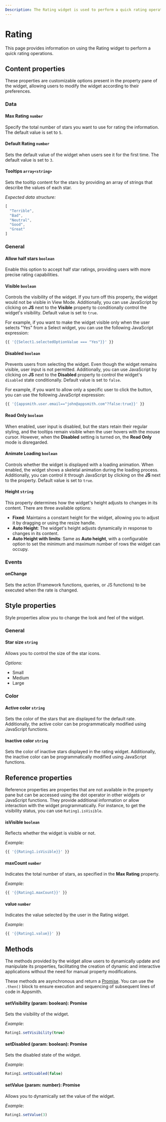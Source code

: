 ```yaml
---
Description: The Rating widget is used to perform a quick rating operation on something. Use the Rate component to rate any sort of information from the connected data source. It's customizable and features rich.
---
```

# Rating

This page provides information on using the Rating widget to perform a quick rating operations.

<ZoomImage src="/img/rating-img.png" alt="Display images on table row selection" caption="Display Rating" />

## Content properties

These properties are customizable options present in the property pane of the widget, allowing users to modify the widget according to their preferences.

### Data

#### Max Rating	`number`

 

Specify the total number of stars you want to use for rating the information. The default value is set to `5`.

</dd>

#### Default Rating	`number`

 

Sets the default value of the widget when users see it for the first time. The default value is set to `3`.

</dd>

#### Tooltips `array<string>`

 

Sets the tooltip content for the stars by providing an array of strings that describe the values of each star.

*Expected data structure:*

```js
[
  "Terrible",
  "Bad",
  "Neutral",
  "Good",
  "Great"
]
```

</dd>

### General

#### Allow half stars `boolean`

 

Enable this option to accept half star ratings, providing users with more precise rating capabilities.


</dd>


#### Visible `boolean`

 

Controls the visibility of the widget. If you turn off this property, the widget would not be visible in View Mode. Additionally, you can use JavaScript by clicking on **JS** next to the **Visible** property to conditionally control the widget's visibility. Default value is set to `true`.

For example, if you want to make the widget visible only when the user selects "Yes" from a Select widget, you can use the following JavaScript expression: 
```js
{{ '{{Select1.selectedOptionValue === "Yes"}}' }}
```

</dd>

#### Disabled `boolean`

 

Prevents users from selecting the widget. Even though the widget remains visible, user input is not permitted. Additionally, you can use JavaScript by clicking on **JS** next to the **Disabled** property to control the widget's `disabled` state conditionally. Default value is set to `false`.

For example, if you want to allow only a specific user to click the button, you can use the following JavaScript expression: 
```js
{{ '{{appsmith.user.email=="john@appsmith.com"?false:true}}' }}
```

</dd>

#### Read Only	 `boolean`

 

When enabled, user input is disabled, but the stars retain their regular styling, and the tooltips remain visible when the user hovers with the mouse cursor. However, when the **Disabled** setting is turned on, the **Read Only** mode is disregarded.

</dd>

#### Animate Loading `boolean`


 

Controls whether the widget is displayed with a loading animation. When enabled, the widget shows a skeletal animation during the loading process. Additionally, you can control it through JavaScript by clicking on the **JS** next to the property.  Default value is set to `true`.

</dd>

#### Height `string`


 

This property determines how the widget's height adjusts to changes in its content. There are three available options:


* **Fixed**: Maintains a constant height for the widget, allowing you to adjust it by dragging or using the resize handle.
* **Auto Height**: The widget's height adjusts dynamically in response to changes in its content.
* **Auto Height with limits**: Same as **Auto height**, with a configurable option to set the minimum and maximum number of rows the widget can occupy.


</dd>

### Events

#### onChange		

 

Sets the action (Framework functions, queries, or JS functions) to be executed when the rate is changed.

</dd>

## Style properties

Style properties allow you to change the look and feel of the widget.

### General

#### Star size `string`

 

Allows you to control the size of the star icons.

*Options:*

* Small
* Medium
* Large


</dd>

### Color

#### Active color	`string`

 

Sets the color of the stars that are displayed for the default rate. Additionally, the active color can be programmatically modified using JavaScript functions.


</dd>

#### Inactive color `string`	

 

Sets the color of inactive stars displayed in the rating widget. Additionally, the inactive color can be programmatically modified using JavaScript functions.


</dd>

## Reference properties

Reference properties are properties that are not available in the property pane but can be accessed using the dot operator in other widgets or JavaScript functions. They provide additional information or allow interaction with the widget programmatically. For instance, to get the visibility status, you can use `Rating1.isVisible`.

#### isVisible `boolean`

 

Reflects whether the widget is visible or not.

*Example:*
```js
{{ '{{Rating1.isVisible}}' }}
```

</dd>

#### maxCount `number`

 

Indicates the total number of stars, as specified in the **Max Rating** property.

*Example:*
```js
{{ '{{Rating1.maxCount}}' }}
```

</dd>

#### value `number`

 

Indicates the value selected by the user in the Rating widget.

*Example:*
```js
{{ '{{Rating1.value}}' }}
```

</dd>


## Methods

The methods provided by the widget allow users to dynamically update and manipulate its properties, facilitating the creation of dynamic and interactive applications without the need for manual property modifications. 

These methods are asynchronous and return a [Promise](/core-concepts/writing-code/javascript-promises#using-promises-in-appsmith). You can use the `.then()` block to ensure execution and sequencing of subsequent lines of code in Appsmith.


#### setVisibility (param: boolean): Promise

 

Sets the visibility of the widget.

*Example*:

```js
Rating1.setVisibility(true)
```


</dd>


#### setDisabled (param: boolean): Promise

 

Sets the disabled state of the widget.

*Example*:

```js
Rating1.setDisabled(false)
```


</dd>

#### setValue (param: number): Promise

 

Allows you to dynamically set the value of the widget.

*Example*:

```js
Rating1.setValue(3)
```

</dd>